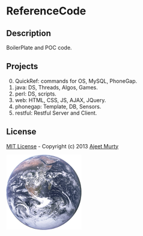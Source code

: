 ReferenceCode
=============

## Description
BoilerPlate and POC code.

## Projects

0.  QuickRef:   commands for OS, MySQL, PhoneGap.
1.  java:       DS, Threads, Algos, Games.
2.  perl:       DS, scripts.
3.  web:        HTML, CSS, JS, AJAX, JQuery. 
4.  phonegap:   Template, DB, Sensors.
5.  restful:    Restful Server and Client.

## License

[MIT License](http://opensource.org/licenses/MIT) - Copyright (c) 2013 [Ajeet Murty](http://www.linkedin.com/in/ajeetmurty)

![this is home](https://github.com/ajeetmurty/ReferenceCode/blob/master/QuickRef/logo/earth_github.png "this is home")
